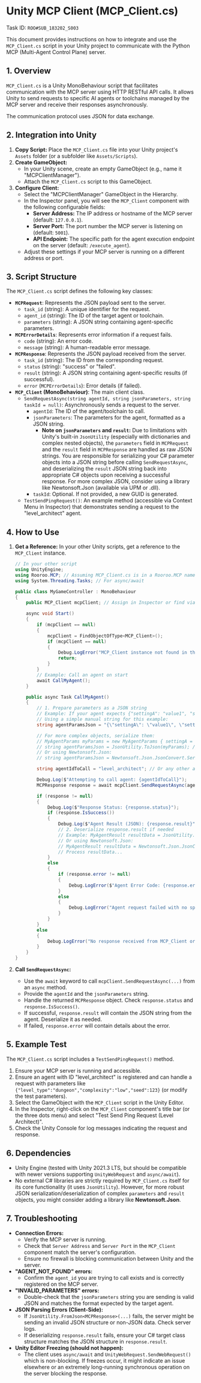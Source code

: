 # Unity MCP Client (MCP_Client.cs)

Task ID: `ROO#SUB_183202_S003`

This document provides instructions on how to integrate and use the `MCP_Client.cs` script in your Unity project to communicate with the Python MCP (Multi-Agent Control Plane) server.

## 1. Overview

`MCP_Client.cs` is a Unity MonoBehaviour script that facilitates communication with the MCP server using HTTP RESTful API calls. It allows Unity to send requests to specific AI agents or toolchains managed by the MCP server and receive their responses asynchronously.

The communication protocol uses JSON for data exchange.

## 2. Integration into Unity

1.  **Copy Script:** Place the `MCP_Client.cs` file into your Unity project's `Assets` folder (or a subfolder like `Assets/Scripts`).
2.  **Create GameObject:**
    *   In your Unity scene, create an empty GameObject (e.g., name it "MCPClientManager").
    *   Attach the `MCP_Client.cs` script to this GameObject.
3.  **Configure Client:**
    *   Select the "MCPClientManager" GameObject in the Hierarchy.
    *   In the Inspector panel, you will see the `MCP_Client` component with the following configurable fields:
        *   **Server Address:** The IP address or hostname of the MCP server (default: `127.0.0.1`).
        *   **Server Port:** The port number the MCP server is listening on (default: `5001`).
        *   **API Endpoint:** The specific path for the agent execution endpoint on the server (default: `/execute_agent`).
    *   Adjust these settings if your MCP server is running on a different address or port.

## 3. Script Structure

The `MCP_Client.cs` script defines the following key classes:

*   **`MCPRequest`**: Represents the JSON payload sent to the server.
    *   `task_id` (string): A unique identifier for the request.
    *   `agent_id` (string): The ID of the target agent or toolchain.
    *   `parameters` (string): A JSON string containing agent-specific parameters.
*   **`MCPErrorDetails`**: Represents error information if a request fails.
    *   `code` (string): An error code.
    *   `message` (string): A human-readable error message.
*   **`MCPResponse`**: Represents the JSON payload received from the server.
    *   `task_id` (string): The ID from the corresponding request.
    *   `status` (string): "success" or "failed".
    *   `result` (string): A JSON string containing agent-specific results (if successful).
    *   `error` (`MCPErrorDetails`): Error details (if failed).
*   **`MCP_Client` (MonoBehaviour)**: The main client class.
    *   `SendRequestAsync(string agentId, string jsonParameters, string taskId = null)`: Asynchronously sends a request to the server.
        *   `agentId`: The ID of the agent/toolchain to call.
        *   `jsonParameters`: The parameters for the agent, formatted as a JSON string.
            *   **Note on `jsonParameters` and `result`:** Due to limitations with Unity's built-in `JsonUtility` (especially with dictionaries and complex nested objects), the `parameters` field in `MCPRequest` and the `result` field in `MCPResponse` are handled as raw JSON strings. You are responsible for serializing your C# parameter objects into a JSON string before calling `SendRequestAsync`, and deserializing the `result` JSON string back into appropriate C# objects upon receiving a successful response. For more complex JSON, consider using a library like Newtonsoft.Json (available via UPM or .dll).
        *   `taskId`: Optional. If not provided, a new GUID is generated.
    *   `TestSendPingRequest()`: An example method (accessible via Context Menu in Inspector) that demonstrates sending a request to the "level_architect" agent.

## 4. How to Use

1.  **Get a Reference:** In your other Unity scripts, get a reference to the `MCP_Client` instance.
    ```csharp
    // In your other script
    using UnityEngine;
    using Rooroo.MCP; // Assuming MCP_Client.cs is in a Rooroo.MCP namespace
    using System.Threading.Tasks; // For async/await

    public class MyGameController : MonoBehaviour
    {
        public MCP_Client mcpClient; // Assign in Inspector or find via code

        async void Start()
        {
            if (mcpClient == null)
            {
                mcpClient = FindObjectOfType<MCP_Client>();
                if (mcpClient == null)
                {
                    Debug.LogError("MCP_Client instance not found in the scene!");
                    return;
                }
            }
            // Example: Call an agent on start
            await CallMyAgent();
        }

        public async Task CallMyAgent()
        {
            // 1. Prepare parameters as a JSON string
            // Example: If your agent expects {"settingA": "value1", "settingB": 100}
            // Using a simple manual string for this example:
            string agentParamsJson = "{\"settingA\": \"value1\", \"settingB\": 100}";

            // For more complex objects, serialize them:
            // MyAgentParams myParams = new MyAgentParams { settingA = "value1", settingB = 100 };
            // string agentParamsJson = JsonUtility.ToJson(myParams); // If MyAgentParams is [Serializable]
            // Or using Newtonsoft.Json:
            // string agentParamsJson = Newtonsoft.Json.JsonConvert.SerializeObject(myParams);

            string agentIdToCall = "level_architect"; // Or any other agent_id configured on your MCP server

            Debug.Log($"Attempting to call agent: {agentIdToCall}");
            MCPResponse response = await mcpClient.SendRequestAsync(agentIdToCall, agentParamsJson);

            if (response != null)
            {
                Debug.Log($"Response Status: {response.status}");
                if (response.IsSuccess())
                {
                    Debug.Log($"Agent Result (JSON): {response.result}");
                    // 2. Deserialize response.result if needed
                    // Example: MyAgentResult resultData = JsonUtility.FromJson<MyAgentResult>(response.result);
                    // Or using Newtonsoft.Json:
                    // MyAgentResult resultData = Newtonsoft.Json.JsonConvert.DeserializeObject<MyAgentResult>(response.result);
                    // Process resultData...
                }
                else
                {
                    if (response.error != null)
                    {
                        Debug.LogError($"Agent Error Code: {response.error.code}, Message: {response.error.message}");
                    }
                    else
                    {
                        Debug.LogError("Agent request failed with no specific error details.");
                    }
                }
            }
            else
            {
                Debug.LogError("No response received from MCP_Client or request failed catastrophically.");
            }
        }
    }
    ```

2.  **Call `SendRequestAsync`:**
    *   Use the `await` keyword to call `mcpClient.SendRequestAsync(...)` from an `async` method.
    *   Provide the `agentId` and the `jsonParameters` string.
    *   Handle the returned `MCPResponse` object. Check `response.status` and `response.IsSuccess()`.
    *   If successful, `response.result` will contain the JSON string from the agent. Deserialize it as needed.
    *   If failed, `response.error` will contain details about the error.

## 5. Example Test

The `MCP_Client.cs` script includes a `TestSendPingRequest()` method.
1.  Ensure your MCP server is running and accessible.
2.  Ensure an agent with ID "level_architect" is registered and can handle a request with parameters like `{"level_type":"dungeon","complexity":"low","seed":123}` (or modify the test parameters).
3.  Select the GameObject with the `MCP_Client` script in the Unity Editor.
4.  In the Inspector, right-click on the `MCP_Client` component's title bar (or the three dots menu) and select "Test Send Ping Request (Level Architect)".
5.  Check the Unity Console for log messages indicating the request and response.

## 6. Dependencies

*   Unity Engine (tested with Unity 2021.3 LTS, but should be compatible with newer versions supporting `UnityWebRequest` and `async/await`).
*   No external C# libraries are strictly required by `MCP_Client.cs` itself for its core functionality (it uses `JsonUtility`). However, for more robust JSON serialization/deserialization of complex `parameters` and `result` objects, you might consider adding a library like **Newtonsoft.Json**.

## 7. Troubleshooting

*   **Connection Errors:**
    *   Verify the MCP server is running.
    *   Check that `Server Address` and `Server Port` in the `MCP_Client` component match the server's configuration.
    *   Ensure no firewall is blocking communication between Unity and the server.
*   **"AGENT_NOT_FOUND" errors:**
    *   Confirm the `agent_id` you are trying to call exists and is correctly registered on the MCP server.
*   **"INVALID_PARAMETERS" errors:**
    *   Double-check that the `jsonParameters` string you are sending is valid JSON and matches the format expected by the target agent.
*   **JSON Parsing Errors (Client-Side):**
    *   If `JsonUtility.FromJson<MCPResponse>(...)` fails, the server might be sending an invalid JSON structure or non-JSON data. Check server logs.
    *   If deserializing `response.result` fails, ensure your C# target class structure matches the JSON structure in `response.result`.
*   **Unity Editor Freezing (should not happen):**
    *   The client uses `async/await` and `UnityWebRequest.SendWebRequest()` which is non-blocking. If freezes occur, it might indicate an issue elsewhere or an extremely long-running synchronous operation on the server blocking the response.
